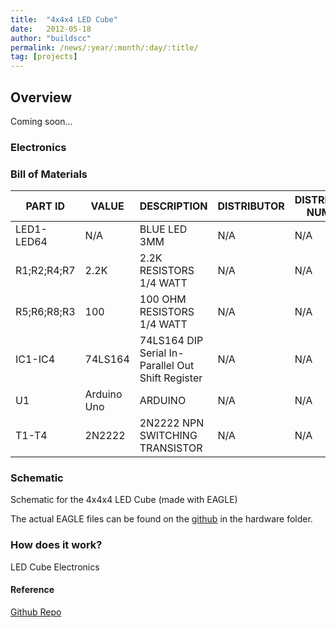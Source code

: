 ```yaml
---
title:  "4x4x4 LED Cube"
date:   2012-05-18
author: "buildscc"
permalink: /news/:year/:month/:day/:title/
tag: [projects]
---
```


## Overview

Coming soon...

### Electronics

### Bill of Materials

| PART ID     | VALUE       | DESCRIPTION                                       | DISTRIBUTOR | DISTRIBUTOR NUMBER | DATASHEET LINK |
| ----------- | ----------- | ------------------------------------------------- | ----------- | ------------------ | -------------- | 
| LED1-LED64  | N/A         | BLUE LED 3MM                                      | N/A         | N/A                | N/A              |
| R1;R2;R4;R7 | 2.2K        | 2.2K RESISTORS 1/4 WATT                           | N/A         | N/A                | N/A              |
| R5;R6;R8;R3 | 100         | 100 OHM RESISTORS 1/4 WATT                        | N/A         | N/A                | N/A              |
| IC1-IC4     | 74LS164     | 74LS164 DIP Serial In-Parallel Out Shift Register | N/A         | N/A                | [link](http://www.datasheetcatalog.org/datasheets/120/375459_DS.pdf) |
| U1          | Arduino Uno | ARDUINO                                           | N/A         | N/A                | N/A              |
| T1-T4       | 2N2222      | 2N2222 NPN SWITCHING TRANSISTOR                   | N/A         | N/A                | [link](http://www.fairchildsemi.com/ds/PN/PN2222A.pdf) |

### Schematic

Schematic for the 4x4x4 LED Cube (made with EAGLE)

The actual EAGLE files can be found on the [github](https://github.com/cwoodall/led_cube) in the hardware folder.

### How does it work?

LED Cube Electronics

#### Reference

[Github Repo](https://github.com/cwoodall/led_cube)